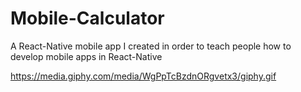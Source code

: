 # Mobile-Calculator
A React-Native mobile app I created in order to teach people how to develop mobile apps in React-Native

https://media.giphy.com/media/WgPpTcBzdnORgvetx3/giphy.gif
